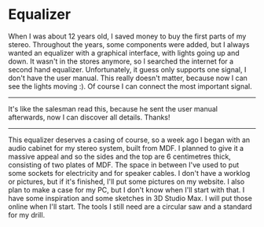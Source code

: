 # Equalizer

When I was about 12 years old, I saved money to buy the first parts of my stereo. Throughout the years, some components were added, but I always wanted an equalizer with a graphical interface, with lights going up and down. It wasn't in the stores anymore, so I searched the internet for a second hand equalizer. Unfortunately, it guess only supports one signal, I don't have the user manual. This really doesn't matter, because now I can see the lights moving :). Of course I can connect the most important signal.

---

It's like the salesman read this, because he sent the user manual afterwards, now I can discover all details. Thanks!

---

This equalizer deserves a casing of course, so a week ago I began with an audio cabinet for my stereo system, built from MDF. I planned to give it a massive appeal and so the sides and the top are 6 centimetres thick, consisting of two plates of MDF. The space in between I've used to put some sockets for electricity and for speaker cables. I don't have a worklog or pictures, but if it's finished, I'll put some pictures on my website. I also plan to make a case for my PC, but I don't know when I'll start with that. I have some inspiration and some sketches in 3D Studio Max. I will put those online when I'll start. The tools I still need are a circular saw and a standard for my drill.
